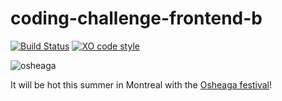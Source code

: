 # coding-challenge-frontend-b
[![Build Status](https://travis-ci.org/BuonOmo/coding-challenge-frontend-b.svg?branch=master)](https://travis-ci.org/BuonOmo/coding-challenge-frontend-b) [![XO code style](https://img.shields.io/badge/code_style-XO-5ed9c7.svg)](https://github.com/sindresorhus/xo)

![osheaga](https://cloud.githubusercontent.com/assets/1574577/12971188/13471bd0-d066-11e5-8729-f0ca5375752e.png)

It will be hot this summer in Montreal with the [Osheaga festival](http://www.osheaga.com/)!
